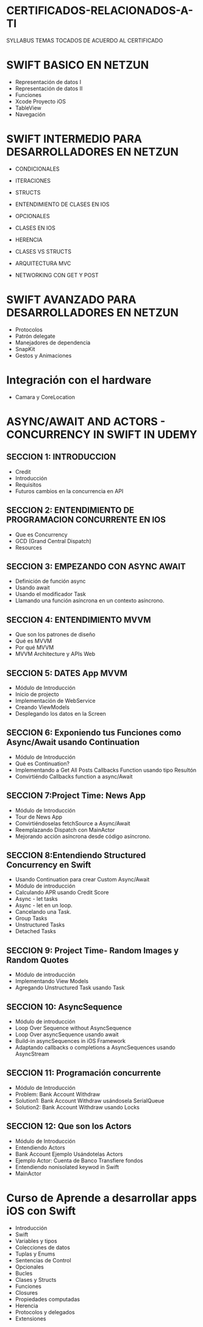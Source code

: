 # CERTIFICADOS-RELACIONADOS-A-TI

SYLLABUS TEMAS TOCADOS DE ACUERDO AL CERTIFICADO

# SWIFT BASICO EN NETZUN

- Representación de datos I
- Representación de datos II
- Funciones
- Xcode Proyecto iOS
- TableView
- Navegación

# SWIFT INTERMEDIO PARA DESARROLLADORES EN NETZUN

- CONDICIONALES
- ITERACIONES
- STRUCTS
- ENTENDIMIENTO DE CLASES EN IOS
- OPCIONALES
- CLASES EN IOS
- HERENCIA
- CLASES VS STRUCTS

- ARQUITECTURA MVC
- NETWORKING CON GET Y POST


# SWIFT AVANZADO PARA DESARROLLADORES EN NETZUN

- Protocolos
- Patrón delegate
- Manejadores de dependencia
- SnapKit
- Gestos y Animaciones


# Integración con el hardware

- Camara y CoreLocation


# ASYNC/AWAIT AND ACTORS - CONCURRENCY IN SWIFT IN UDEMY

## SECCION 1: INTRODUCCION

- Credit
- Introducción
- Requisitos
- Futuros cambios en la concurrencia en API

## SECCION 2: ENTENDIMIENTO DE PROGRAMACION CONCURRENTE EN IOS

- Que es Concurrency
- GCD (Grand Central Dispatch)
- Resources

## SECCION 3: EMPEZANDO CON ASYNC AWAIT

- Definición de función async
- Usando await
- Usando el modificador Task
- Llamando una función asíncrona en un contexto asíncrono.

## SECCION 4: ENTENDIMIENTO MVVM

- Que son los patrones de diseño
- Qué es MVVM
- Por qué MVVM
- MVVM Architecture y APIs Web

## SECCION 5: DATES App MVVM

- Módulo de Introducción
- Inicio de projecto
- Implementación de WebService
- Creando ViewModels
- Desplegando los datos en la Screen

## SECCION 6: Exponiendo tus Funciones como Async/Await usando Continuation

- Módulo de Introducción
- Qué es Continuation?
- Implementando a Get All Posts Callbacks Function usando tipo Resultón
- Convirtiéndo Callbacks function a async/Await

## SECCION 7:Project Time: News App

- Módulo de Introducción
- Tour de News App
- Convirtiéndoselas fetchSource a Async/Await
- Reemplazando Dispatch con MainActor
- Mejorando acción asíncrona desde código asíncrono.


## SECCION 8:Entendiendo Structured Concurrency en Swift

- Usando Continuation para crear Custom Async/Await
- Módulo de introducción
- Calculando APR usando Credit Score
- Async - let tasks
- Async - let en un loop.
- Cancelando una Task.
- Group Tasks
- Unstructured Tasks
- Detached Tasks

## SECCION 9: Project Time- Random Images y Random Quotes

- Módulo de introducción
- Implementando View Models
- Agregando Unstructured Task usando Task

## SECCION 10: AsyncSequence

- Módulo de introducción
- Loop Over Sequence without AsyncSequence
- Loop Over asyncSequence usando await
- Build-in asyncSequences in iOS Framework
- Adaptando callbacks o completions a AsyncSequences usando AsyncStream

## SECCION 11: Programación concurrente

- Módulo de Introducción
- Problem: Bank Account Withdraw
- Solution1: Bank Account Withdraw usándosela SerialQueue
- Solution2: Bank Account Withdraw usando Locks

## SECCION 12: Que son los Actors

- Módulo de Introducción
- Entendiendo Actors
- Bank Account Ejemplo Usándotelas Actors
- Ejemplo Actor: Cuenta de Banco Transfiere fondos
- Entendiendo nonisolated keywod in Swift
- MainActor


# Curso de Aprende a desarrollar apps iOS con Swift

- Introducción
- Swift
- Variables y tipos
- Colecciones de datos
- Tuplas y Enums
- Sentencias de Control
- Opcionales
- Bucles
- Clases y Structs
- Funciones
- Closures
- Propiedades computadas
- Herencia
- Protocolos y delegados
- Extensiones




